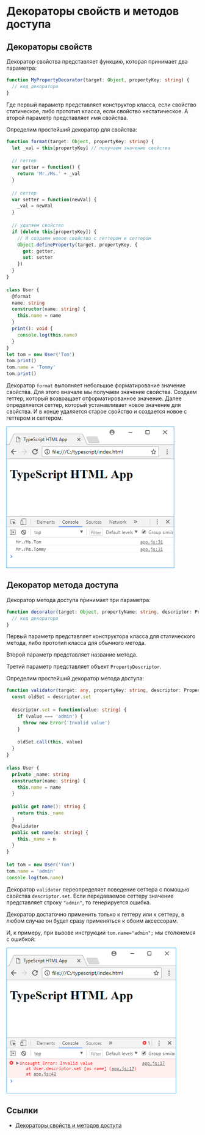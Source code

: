 # Декораторы свойств и методов доступа

## Декораторы свойств

Декоратор свойства представляет функцию, которая принимает два параметра:

```typescript
function MyPropertyDecorator(target: Object, propertyKey: string) {
  // код декоратора
}
```

Где первый параметр представляет конструктор класса, если свойство статическое, либо прототип класса, если свойство нестатическое. А второй параметр представляет имя свойства.

Определим простейший декоратор для свойства:

```typescript
function format(target: Object, propertyKey: string) {
  let _val = this[propertyKey] // получаем значение свойства

  // геттер
  var getter = function() {
    return 'Mr./Ms.' + _val
  }

  // сеттер
  var setter = function(newVal) {
    _val = newVal
  }

  // удаляем свойство
  if (delete this[propertyKey]) {
    // И создаем новое свойство с геттером и сеттером
    Object.defineProperty(target, propertyKey, {
      get: getter,
      set: setter
    })
  }
}

class User {
  @format
  name: string
  constructor(name: string) {
    this.name = name
  }
  print(): void {
    console.log(this.name)
  }
}
let tom = new User('Tom')
tom.print()
tom.name = 'Tommy'
tom.print()
```

Декоратор `format` выполняет небольшое форматирование значение свойства. Для этого вначале мы получаем значение свойства. Создаем геттер, который возвращает отформатированное значение. Далее определяется сеттер, который устанавливает новое значение для свойства. И в конце удаляется старое свойство и создается новое с геттером и сеттером.

![Декораторы свойств и методов доступа](decor-props-1.png)

## Декоратор метода доступа

Декоратор метода доступа принимает три параметра:

```typescript
function decorator(target: Object, propertyName: string, descriptor: PropertyDescriptor) {
  // код декоратора
}
```

Первый параметр представляет конструктора класса для статического метода, либо прототип класса для обычного метода.

Второй параметр представляет название метода.

Третий параметр представляет объект `PropertyDescriptor`.

Определим простейший декоратор метода доступа:

```typescript
function validator(target: any, propertyKey: string, descriptor: PropertyDescriptor) {
  const oldSet = descriptor.set

  descriptor.set = function(value: string) {
    if (value === 'admin') {
      throw new Error('Invalid value')
    }

    oldSet.call(this, value)
  }
}

class User {
  private _name: string
  constructor(name: string) {
    this.name = name
  }

  public get name(): string {
    return this._name
  }
  @validator
  public set name(n: string) {
    this._name = n
  }
}

let tom = new User('Tom')
tom.name = 'admin'
console.log(tom.name)
```

Декоратор `validator` переопределяет поведение сеттера с помощью свойства `descriptor.set`. Если передаваемое сеттеру значение представляет строку `"admin"`, то генерируется ошибка.

Декоратор достаточно применить только к геттеру или к сеттеру, в любом случае он будет сразу применяться к обоим аксессорам.

И, к примеру, при вызове инструкции `tom.name="admin";` мы столкнемся с ошибкой:

![Декораторы свойств и методов доступа](decor-props-2.png)

## Ссылки

- [Декораторы свойств и методов доступа](https://metanit.com/web/typescript/6.3.php)
